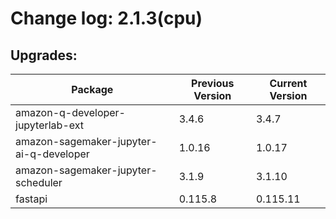 # Change log: 2.1.3(cpu)

## Upgrades: 

Package | Previous Version | Current Version
---|---|---
amazon-q-developer-jupyterlab-ext|3.4.6|3.4.7
amazon-sagemaker-jupyter-ai-q-developer|1.0.16|1.0.17
amazon-sagemaker-jupyter-scheduler|3.1.9|3.1.10
fastapi|0.115.8|0.115.11
